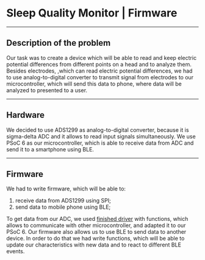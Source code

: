 # Sleep Quality Monitor | Firmware
___
## Description of the problem
Our task was to create a device which will be able to read and keep electric potential differences from different points on a head and to analyze them.
Besides electrodes, ,which can read electric potential differences, we had to use analog-to-digital converter to transmit signal from electrodes to our microcontroller, which will send this data to phone, where data will be analyzed to presented to a user.
___
## Hardware
We decided to use ADS1299 as analog-to-digital converter, because it is sigma-delta ADC and it allows to read input signals simultaneously. We use PSoC 6 as our microcontroller, which is able to receive data from ADC and send it to a smartphone using BLE.
___
## Firmware
We had to write firmware, which will be able to:
1) receive data from ADS1299 using SPI;
2) send data to mobile phone using BLE;

To get data from our ADC, we used [finished driver](https://github.com/gskelly/eeg/tree/master/firmware/at32uc3l064/brainboard_fw/brainboard_fw/src) with functions, which allows to communicate with other microcontroller, and adapted it to our PSoC 6.
Our firmware also allows us to use BLE to send data to another device. In order to do that we had write functions, which will be able to update our characteristics with new data and to react to different BLE events.
